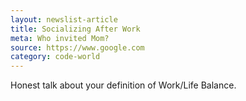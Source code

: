 ```yaml
---
layout: newslist-article
title: Socializing After Work
meta: Who invited Mom?
source: https://www.google.com
category: code-world
---
```


Honest talk about your definition of Work/Life Balance.